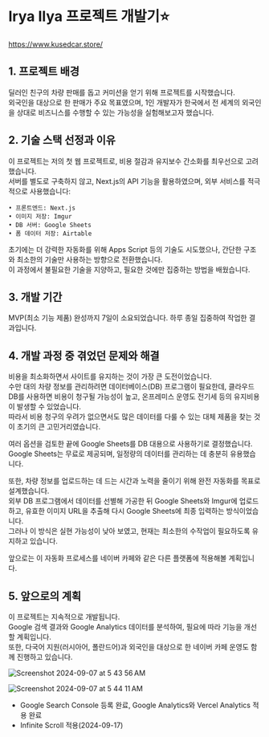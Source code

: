 # Irya Ilya 프로젝트 개발기⭐

https://www.kusedcar.store/

## 1. 프로젝트 배경

딜러인 친구의 차량 판매를 돕고 커미션을 얻기 위해 프로젝트를 시작했습니다.<br>
외국인을 대상으로 한 판매가 주요 목표였으며, 1인 개발자가 한국에서 전 세계의 외국인을 상대로 비즈니스를 수행할 수 있는 가능성을 실험해보고자 했습니다.

## 2. 기술 스택 선정과 이유

이 프로젝트는 저의 첫 웹 프로젝트로, 비용 절감과 유지보수 간소화를 최우선으로 고려했습니다.<br>
서버를 별도로 구축하지 않고, Next.js의 API 기능을 활용하였으며, 외부 서비스를 적극적으로 사용했습니다:

	• 프론트엔드: Next.js
	• 이미지 저장: Imgur
	• DB 서버: Google Sheets
	• 폼 데이터 저장: Airtable

초기에는 더 강력한 자동화를 위해 Apps Script 등의 기술도 시도했으나, 간단한 구조와 최소한의 기술만 사용하는 방향으로 전환했습니다.<br>
이 과정에서 불필요한 기술을 지양하고, 필요한 것에만 집중하는 방법을 배웠습니다.

## 3. 개발 기간

MVP(최소 기능 제품) 완성까지 7일이 소요되었습니다. 하루 종일 집중하여 작업한 결과입니다.

## 4. 개발 과정 중 겪었던 문제와 해결

비용을 최소화하면서 사이트를 유지하는 것이 가장 큰 도전이었습니다.<br>
수만 대의 차량 정보를 관리하려면 데이터베이스(DB) 프로그램이 필요한데, 클라우드 DB를 사용하면 비용이 청구될 가능성이 높고, 온프레미스 운영도 전기세 등의 유지비용이 발생할 수 있었습니다.<br>
따라서 비용 청구의 우려가 없으면서도 많은 데이터를 다룰 수 있는 대체 제품을 찾는 것이 초기의 큰 고민거리였습니다.

여러 옵션을 검토한 끝에 Google Sheets를 DB 대용으로 사용하기로 결정했습니다. Google Sheets는 무료로 제공되며, 일정량의 데이터를 관리하는 데 충분히 유용했습니다.

또한, 차량 정보를 업로드하는 데 드는 시간과 노력을 줄이기 위해 완전 자동화를 목표로 설계했습니다.<br>
외부 DB 프로그램에서 데이터를 선별해 가공한 뒤 Google Sheets와 Imgur에 업로드하고, 유효한 이미지 URL을 추출해 다시 Google Sheets에 최종 입력하는 방식이었습니다.<br>
그러나 이 방식은 실현 가능성이 낮아 보였고, 현재는 최소한의 수작업이 필요하도록 유지하고 있습니다.

앞으로는 이 자동화 프로세스를 네이버 카페와 같은 다른 플랫폼에 적용해볼 계획입니다.

## 5. 앞으로의 계획

이 프로젝트는 지속적으로 개발됩니다.<br>
Google 검색 결과와 Google Analytics 데이터를 분석하여, 필요에 따라 기능을 개선할 계획입니다.<br>
또한, 다국어 지원(러시아어, 폴란드어)과 외국인을 대상으로 한 네이버 카페 운영도 함께 진행하고 있습니다.

![Screenshot 2024-09-07 at 5 43 56 AM](https://github.com/user-attachments/assets/1839c82c-80b5-4b3a-a13a-84ee3c4532a2)

![Screenshot 2024-09-07 at 5 44 11 AM](https://github.com/user-attachments/assets/59c8318b-d303-4a47-9aae-3d39259e0537)

- Google Search Console 등록 완료, Google Analytics와 Vercel Analytics 적용 완료
- Infinite Scroll 적용(2024-09-17)
